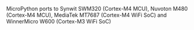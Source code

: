 MicroPython ports to Synwit SWM320 (Cortex-M4 MCU), Nuvoton M480 (Cortex-M4 MCU), MediaTek MT7687 (Cortex-M4 WiFi SoC) and WinnerMicro W600 (Cortex-M3 WiFi SoC)
